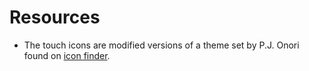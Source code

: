 Resources
=========

* The touch icons are modified versions of a theme set by P.J. Onori found on [icon finder](https://www.iconfinder.com/iconsets/cue).
